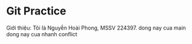 # Git Practice
Giới thiệu: Tôi là Nguyễn Hoài Phong, MSSV 224397.
dong nay cua main
dong nay cua nhanh conflict
